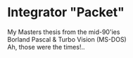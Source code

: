 # Integrator "Packet"
 My Masters thesis from the mid-90'ies<br>
 Borland Pascal & Turbo Vision (MS-DOS)<br>
 Ah, those were the times!..
